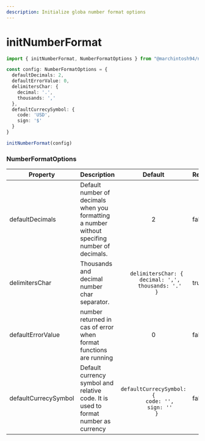 ```yaml
---
description: Initialize globa number format options
---
```


# initNumberFormat

```typescript
import { initNumberFormat, NumberFormatOptions } from "@marchintosh94/number-format"

const config: NumberFormatOptions = {
  defaultDecimals: 2,
  defaultErrorValue: 0,
  delimitersChar: {
    decimal: '.',
    thousands: ','
  },
  defaultCurrecySymbol: {
    code: 'USD',
    sign: '$'
  }
}

initNumberFormat(config)

```

### NumberFormatOptions

<table><thead><tr><th>Property</th><th>Description</th><th align="center">Default</th><th data-type="checkbox">Required</th></tr></thead><tbody><tr><td>defaultDecimals</td><td>Default number of decimals when you formatting a number  without specifing number of decimals.</td><td align="center">2</td><td>false</td></tr><tr><td>delimitersChar</td><td>Thousands and decimal number char separator.</td><td align="center"><pre class="language-typescript"><code class="lang-typescript">  delimitersChar: {
    decimal: ',',
    thousands: '.'
  }</code></pre></td><td>true</td></tr><tr><td>defaultErrorValue</td><td>number returned in cas of error when format functions are running</td><td align="center">0</td><td>false</td></tr><tr><td>defaultCurrecySymbol</td><td>Default currency symbol and relative code. It is used to format number as currency</td><td align="center"><pre><code>  defaultCurrecySymbol: {
    code: '',
    sign: ''
  }</code></pre></td><td>false</td></tr></tbody></table>

